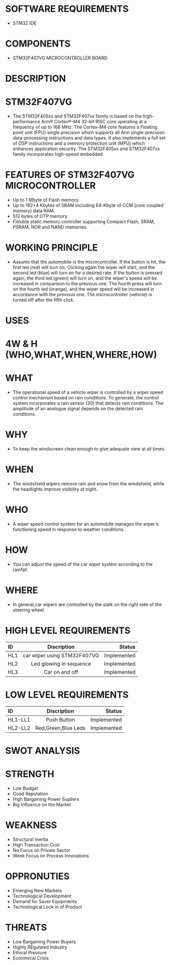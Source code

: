 # SOFTWARE REQUIREMENTS
* STM32 IDE


# COMPONENTS
* STM32F407VG MICROCONTROLLER BOARD


# DESCRIPTION
# STM32F407VG
* The STM32F405xx and STM32F407xx family is based on the high-performance Arm® Cortex®-M4 32-bit RISC core operating at a frequency of up to 168 MHz. The Cortex-M4 core features a Floating point unit (FPU) single precision which supports all Arm single-precision data-processing instructions and data types. It also implements a full set of DSP instructions and a memory protection unit (MPU) which enhances application security. The STM32F405xx and STM32F407xx family incorporates high-speed embedded


# FEATURES OF STM32F407VG MICROCONTROLLER
* Up to 1 Mbyte of Flash memory.
* Up to 192+4 Kbytes of SRAM including 64-Kbyte of CCM (core coupled memory) data RAM.
* 512 bytes of OTP memory.
* Flexible static memory controller supporting Compact Flash, SRAM, PSRAM, NOR and NAND memories.


# WORKING PRINCIPLE
* Assume that the automobile is the microcontroller. If the button is hit, the first led (red) will turn on, Clicking again the wiper will start, and the second led (blue) will turn on for a desired rate. If the button is pressed again, the third led (green) will turn on, and the wiper's speed will be increased in comparison to the previous one. The fourth press will turn on the fourth led (orange), and the wiper speed will be increased in accordance with the previous one. The microcontroller (vehicle) is turned off after the fifth click.


# USES
# 4W & H (WHO,WHAT,WHEN,WHERE,HOW)
# WHAT
* The operational speed of a vehicle wiper is controlled by a wiper speed control mechanism based on rain conditions. To generate, the control system incorporates a rain sensor (30) that detects rain conditions. The amplitude of an analogue signal depends on the detected rain conditions.


# WHY
* To keep the windscreen clean enough to give adequate view at all times. 


# WHEN
* The windshield wipers remove rain and snow from the windshield, while the headlights improve visibility at night.


# WHO
* A wiper speed control system for an automobile manages the wiper's functioning speed in response to weather conditions.

# HOW
* You can adjust the speed of the car wiper system according to the rainfall

# WHERE
* In general,car wipers are controlled by the stalk on the right side of the steering wheel.
# HIGH LEVEL REQUIREMENTS
| ID | Discription | Status |
| :---         |     :---:      |          ---: |
| HL1   | car wiper using STM32F407VG     | Implemented    |
| HL2   | Led glowing in sequence       | Implemented      |
| HL3   |Car on and off|Implemented|Implement|

# LOW LEVEL REQUIREMENTS
| ID | Discription | Status |
| :---         |     :---:      |          ---: |
| HL1-LL1	   | Push Button     | Implemented    |
| HL2-LL2  | Red,Green,Blue Leds      | Implemented      |

# SWOT ANALYSIS
# STRENGTH
* Low Budget
* Good Reputation
* High Bargaining Power Supliers
* Big Influence on the Market

# WEAKNESS
* Structural Inertia
* High Transaction Cost
* No Focus on Private Sector
* Week Focus on Process Innovations

# OPPRONUTIES
* Emerging New Markets
* Technological Development
* Demand for Saver Equipments
* Technological Lock in of Product

# THREATS
* Low Bargaining Power Buyers
* Highly REgulated Industry
* Ethical Pressure
* Econimical Crisis
